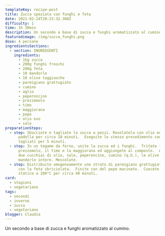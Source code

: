 ```yaml
---
templateKey: recipe-post
title: Zucca speziata con funghi e feta
date: 2021-02-24T20:23:32.308Z
difficulty: 1
time: 1h 30min
description: Un secondo a base di zucca e funghi aromatizzato al cumino.
featuredimage: /img/zucca_funghi.png
dose: 4 persone
ingredientsSections:
  - section: INGREDIENTI
    ingredients:
      - 1kg zucca
      - 200g funghi freschi
      - 200g feta
      - 10 mandorle
      - 10 olive taggiasche
      - parmigiano grattugiato
      - cumino
      - aglio
      - peperoncino
      - prezzemolo
      - timo
      - maggiorana
      - pepe
      - olio evo
      - sale
preparationSteps:
  - step: Sbucciate e tagliate la zucca a pezzi. Rosolatela con olio ed aglio in
      padella per circa 10 minuti.  Eseguite lo stesso procedimento con i funghi
      tagliati per 5 minuti.
  - step: In un tegame da forno, unite la zucca ed i funghi.  Tritate finemente il
      prezzemolo, il timo e la maggiorana ed aggiungete al composto.  Aggiungete
      due cucchiai di olio, sale, peperoncino, cumino (q.b.), le olive e le
      mandorle intere. Mescolate.
  - step: Distribuite omogeneamente uno strato di parmigiano grattugiato.  Coprite
      con la feta sbriciolata.  Finite con del pepe macinato.  Cuocete in forno
      statico a 200°C per circa 40 minuti.
card: 
  - stagioni
  - vegetariano
tags:
  - secondi
  - inverno
  - zucca
  - vegetariano
blogger: Claudia
---
```

Un secondo a base di zucca e funghi aromatizzato al cumino.
